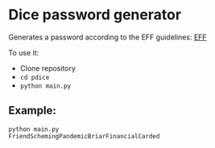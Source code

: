 # Dice password generator

Generates a password according to the EFF guidelines: [EFF](https://www.eff.org/dice)

To use it:
- Clone repository
- `cd pdice`
- `python main.py`

## Example:

```
python main.py
FriendSchemingPandemicBriarFinancialCarded
```
